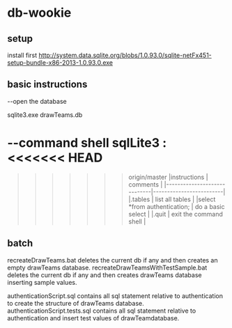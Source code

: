 db-wookie
=========

setup
-----
install first http://system.data.sqlite.org/blobs/1.0.93.0/sqlite-netFx451-setup-bundle-x86-2013-1.0.93.0.exe

basic instructions 
------------------

--open the database

sqlite3.exe drawTeams.db 

--command shell sqlLite3 :
<<<<<<< HEAD
=======

>>>>>>> origin/master
|instructions                 | comments                |
|-----------------------------|-------------------------|
|.tables                      | list all tables         |
|select *from authentication; | do a basic select       |
|.quit                        | exit the command shell  |

batch
-----
recreateDrawTeams.bat deletes the current db if any and then creates an empty drawTeams database.
recreateDrawTeamsWithTestSample.bat deletes the current db if any and then creates drawTeams database inserting sample values.

authenticationScript.sql contains all sql statement relative to authentication to create the structure of drawTeams database.
authenticationScript.tests.sql contains all sql statement relative to authentication and insert test values of drawTeamdatabase.
